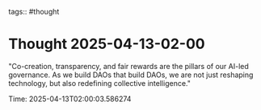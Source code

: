 tags:: #thought

# Thought 2025-04-13-02-00

"Co-creation, transparency, and fair rewards are the pillars of our AI-led governance. As we build DAOs that build DAOs, we are not just reshaping technology, but also redefining collective intelligence."

Time: 2025-04-13T02:00:03.586274
